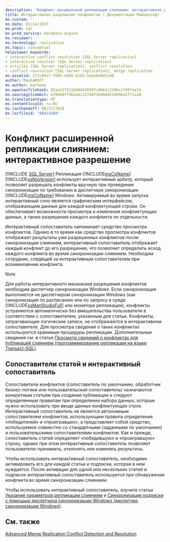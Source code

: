 ```yaml
---
description: 'Конфликт расширенной репликации слиянием: интерактивное разрешение'
title: Интерактивное разрешение конфликтов | Документация Майкрософт
ms.custom: ''
ms.date: 03/14/2017
ms.prod: sql
ms.prod_service: database-engine
ms.reviewer: ''
ms.technology: replication
ms.topic: conceptual
helpviewer_keywords:
- interactive conflict resolution [SQL Server replication]
- interactive resolver [SQL Server replication]
- articles [SQL Server replication], conflict resolution
- conflict resolution [SQL Server replication], merge replication
ms.assetid: 172c60c7-f605-4eb5-b185-54ae9e9d3c60
author: MashaMSFT
ms.author: mathoma
ms.openlocfilehash: 02ae1373116ddd43059fc8b61c210bc1f607ee7e
ms.sourcegitcommit: e700497f962e4c2274df16d9e651059b42ff1a10
ms.translationtype: HT
ms.contentlocale: ru-RU
ms.lasthandoff: 08/17/2020
ms.locfileid: "88423568"
---
```

# <a name="advanced-merge-replication-conflict---interactive-resolution"></a>Конфликт расширенной репликации слиянием: интерактивное разрешение
[!INCLUDE [SQL Server](../../../includes/applies-to-version/sqlserver.md)]
  Репликация [!INCLUDE[msCoName](../../../includes/msconame-md.md)] [!INCLUDE[ssNoVersion](../../../includes/ssnoversion-md.md)] использует интерактивный арбитр, который позволяет разрешать конфликты вручную при проведении синхронизации по требованию в диспетчере синхронизации [!INCLUDE[msCoName](../../../includes/msconame-md.md)] Windows. Активируемый во время запуска интерактивный сопо является графическим интерфейсом, отображающим данные для каждой конфликтующей строки. Он обеспечивает возможности просмотра и изменения конфликтующих данных, а также разрешения каждого конфликта по отдельности.  
  
 Интерактивный сопоставитель напоминает средство просмотра конфликтов. Однако в то время как средство просмотра конфликтов отображает результаты уже разрешенных конфликтов после синхронизации слиянием, интерактивный сопоставитель отображает каждый конфликт до его разрешения, что позволяет определить исход каждого конфликта во время синхронизации слиянием. Необходим сотрудник, следящий за интерактивным сопоставителем при возникновении конфликта.  
  
> [!NOTE]  
>  Для работы интерактивного механизма разрешения конфликтов необходим диспетчер синхронизации Windows. Если синхронизация выполняется не диспетчером синхронизации Windows (как синхронизация по расписанию или по запросу в среде [!INCLUDE[ssManStudioFull](../../../includes/ssmanstudiofull-md.md)] или мониторе репликации), конфликты устраняются автоматически без вмешательства пользователя в соответствии с сопоставителем, указанным для статьи. Конфликты, затрагивающие логические записи, не отображаются в интерактивном сопоставителе. Для просмотра сведений о таких конфликтах используются хранимые процедуры репликации. Дополнительные сведения см. в статье [Просмотр сведений о конфликтах для публикаций слиянием &#40;программирование репликации на языке Transact-SQL&#41;](../../../relational-databases/replication/view-conflict-information-for-merge-publications.md).  
  
## <a name="article-resolvers-and-the-interactive-resolver"></a>Сопоставители статей и интерактивный сопоставитель  
 Сопоставители конфликтов (сопоставитель по умолчанию, обработчик бизнес-логики или пользовательский сопоставитель) назначаются конкретным статьям при создании публикации и следуют определенным правилам при определении набора данных, которые нужно использовать при вводе данных конфликтующих строк. Интерактивный сопоставитель не является автономным сопоставителем конфликтов, использующим правила определения «победителей» и «проигравших», а представляет собой средство, используемое совместно со стандартными (заданными по умолчанию) и пользовательскими сопоставителями конфликтов. Как и прежде, сопоставитель статей определяет «победившую» и «проигравшую» строку, однако при этом интерактивный сопоставитель позволяет пользователю принимать, отклонять или изменять результаты.  
  
 Чтобы использовать интерактивный сопоставитель, необходимо активировать его для каждой статьи и подписки, которая в нем нуждается. После активации для одной или нескольких статей и подписок интерактивный сопоставитель используется при обнаружении конфликта во время синхронизации слиянием.  
  
 Чтобы использовать интерактивный сопоставитель, изучите статьи [Указание параметров репликации слиянием](../../../relational-databases/replication/merge/specify-merge-replication-properties.md) и [Синхронизация подписки с помощью диспетчера синхронизации Windows (диспетчер синхронизации Windows)](../../../relational-databases/replication/synchronize-a-subscription-using-windows-synchronization-manager.md).  
  
## <a name="see-also"></a>См. также  
 [Advanced Merge Replication Conflict Detection and Resolution](../../../relational-databases/replication/merge/advanced-merge-replication-conflict-detection-and-resolution.md)  
  
  
